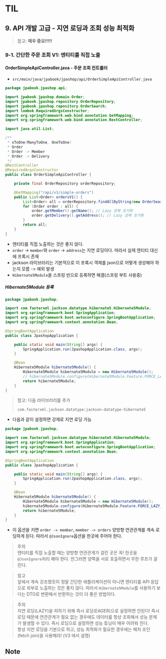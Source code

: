 # TIL

## 9. API 개발 고급 - 지연 로딩과 조회 성능 최적화

> 참고: **매우 중요!!!!!**

### 9-1. 간단한 주문 조회 V1: 엔티티를 직접 노출

#### OrderSimpleApiController.java - 주문 조회 컨트롤러

* `src/main/java/jpabook/jpashop/api/OrderSimpleApiController.java`

```java
package jpabook.jpashop.api;

import jpabook.jpashop.domain.Order;
import jpabook.jpashop.repository.OrderRepository;
import jpabook.jpashop.repository.OrderSearch;
import lombok.RequiredArgsConstructor;
import org.springframework.web.bind.annotation.GetMapping;
import org.springframework.web.bind.annotation.RestController;

import java.util.List;

/**
 * xToOne(ManyToOne, OneToOne)
 * Order
 * Order -> Member
 * Order -> Delivery
 */
@RestController
@RequiredArgsConstructor
public class OrderSimpleApiController {

    private final OrderRepository orderRepository;

    @GetMapping("/api/v1/simple-orders")
    public List<Order> ordersV1() {
        List<Order> all = orderRepository.findAllByString(new OrderSearch());
        for (Order order : all) {
            order.getMember().getName(); // Lazy 강제 초기화
            order.getDelivery().getAddress(); // Lazy 강제 초기화
        }
        return all;
    }
}

```

* 엔티티를 직접 노출하는 것은 좋지 않다.
* `order` -> `member`와 `order` -> `address`는 지연 로딩이다. 따라서 실제 엔티티 대신에 프록시 존재
* jackson 라이브러리는 기본적으로 이 프록시 객체를 json으로 어떻게 생성해야 하는지 모름 -> 예외 발생
* `Hibernate5Module`을 스프링 빈으로 등록하면 해결(스프링 부트 사용중)

##### Hibernate5Module 등록

```java
package jpabook.jpashop;

import com.fasterxml.jackson.datatype.hibernate5.Hibernate5Module;
import org.springframework.boot.SpringApplication;
import org.springframework.boot.autoconfigure.SpringBootApplication;
import org.springframework.context.annotation.Bean;

@SpringBootApplication
public class JpashopApplication {

    public static void main(String[] args) {
        SpringApplication.run(JpashopApplication.class, args);
    }

    @Bean
    Hibernate5Module hibernate5Module() {
        Hibernate5Module hibernate5Module = new Hibernate5Module();
        // hibernate5Module.configure(Hibernate5Module.Feature.FORCE_LAZY_LOADING, true);
        return hibernate5Module;
    }
}

```

> 참고: 다음 라이브러리를 추가
> ```
> com.fasterxml.jackson.datatype:jackson-datatype-hibernate5
> ```

* 다음과 같이 설정하면 강제로 지연 로딩 가능

```java
package jpabook.jpashop;

import com.fasterxml.jackson.datatype.hibernate5.Hibernate5Module;
import org.springframework.boot.SpringApplication;
import org.springframework.boot.autoconfigure.SpringBootApplication;
import org.springframework.context.annotation.Bean;

@SpringBootApplication
public class JpashopApplication {

    public static void main(String[] args) {
        SpringApplication.run(JpashopApplication.class, args);
    }

    @Bean
    Hibernate5Module hibernate5Module() {
        Hibernate5Module hibernate5Module = new Hibernate5Module();
        hibernate5Module.configure(Hibernate5Module.Feature.FORCE_LAZY_LOADING, true); // 지연 로딩 강제 로딩
        return hibernate5Module;
    }
}

```

* 이 옵션을 키면 `order -> member`, `member -> orders` 양방향 연관관계를 계속 로딩하게 된다. 따라서 `@JsonIgnore`옵션을 한곳에 주어야 한다.

> 주의        
> 엔티티를 직접 노출할 때는 양방향 연관관계가 걸린 곳은 꼭! 한곳을 `@JsonIgnore`처리 해야 한다. 안그러면 양쪽을 서로 호출하면서 무한 루프가 걸린다.

> 참고        
> 앞에서 계속 강조했듯이 정말 간단한 애플리케이션이 아니면 엔티티를 API 응답으로 외부로 노출하는 것은 좋지 않다. 따라서 `Hibernate5Module`를 사용하기 보다는 DTO로 변환해서 반환하는 것이 더 좋은 방법이다.

> 주의        
> 지연 로딩(LAZY)을 피하기 위해 즉시 로딩(EAGER)으로 설정하면 안된다! 즉시 로딩 때문에 연관관계가 필요 없는 경우에도 데이터를 항상 조회해서 성능 문제가 발생할 수 있다. 즉시 로딩으로 설정하면 성능 튜닝이 매우 어려워 진다.      
> 항상 지연 로딩을 기본으로 하고, 성능 최적화가 필요한 경우에는 페치 조인(fetch join)을 사용해라! (V3 에서 설명)

## Note
